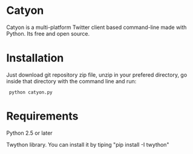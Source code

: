 Catyon
======

Catyon is a multi-platform Twitter client based command-line made with Python. Its free and open source. 

Installation
============

Just download git repository zip file, unzip in your prefered directory, go inside that directory with the command line and run:

<code> python catyon.py </code>

Requirements
============
Python 2.5 or later

Twython library. You can install it by tiping "pip install -I twython"
